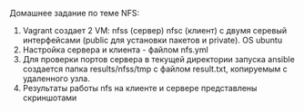 Домашнее задание по теме NFS:
1. Vagrant создает 2 VM: nfss (сервер) nfsc (клиент) с двумя серевый интерфейсами (public для установки пакетов и private). OS ubuntu
2. Настройка сервера и клиента - файлом nfs.yml
3. Для проверки портов сервера в текущей директории запуска ansible создается папка results/nfss/tmp с файлом result.txt, копируемым с удаленного узла.
4. Результаты работы nfs на клиенте и сервере представлены скриншотами
